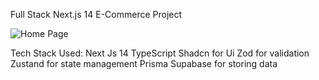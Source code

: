 Full Stack Next.js 14 E-Commerce Project

![Home Page](https://drive.google.com/file/d/1bBrvKmlZJ-VcH0atyg3iCSl9sJxlaFjZ/view)

Tech Stack Used:
Next Js 14 
TypeScript 
Shadcn for Ui
Zod for validation
Zustand for state management
Prisma 
Supabase for storing data
